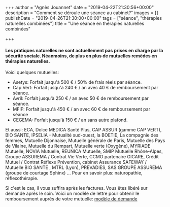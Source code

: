 +++
author = "Agnès Jouannet"
date = "2019-04-22T21:30:56+00:00"
description = "Comment se déroule une séance au cabinet?"
images = []
publishDate = "2019-04-26T21:30:00+00:00"
tags = ["séance", "thérapies naturelles combinées"]
title = "Une séance en thérapies naturelles combinées"

+++
#### Les pratiques naturelles ne sont actuellement pas prises en charge par la sécurité sociale. Néanmoins, de plus en plus de mutuelles remèdes en thérapies naturelles.

Voici quelques mutuelles:

* Asetys: Forfait jusqu'à 500 € / 50% de frais réels par séance.
* Cap Vert: Forfait jusqu'à 240 € / an avec 40 € de remboursement par séance.
* Avril: Forfait jusqu'à 250 € / an avec 50 € de remboursement par séance.
* MFIF: Forfait jusqu'à 450 € / an avec 60 € de remboursement par séance
* CEGEMA: Forfait jusqu'à 150 € / an sans autre plafond.

Et aussi: ECA, Dolce MEDICA Santé Plus, CAP ASSUR (gamme CAP VERT), BIO SANTE, IPSELIA - Mutualité sud-ouest, la BOETIE, La compagnie des femmes, Mutuelle Dijonnaise, Mutuelle générale de Paris, Mutuelle des Pays de Vilaine, Mutuelle du Rempart, Mutuelle verte (Oxygène), MYRIADE Mutuelle, NOVIA Mutuelle, REUNICA Mutuelle, SMIP Mutuelle Rhône-Alpes, Groupe ASSUREMA / Contrat Vie Verte, CCMO partenaire GICARE, Crédit Mutuel / Contrat Réflexe Prévention, cabinet Assurance SAFEWAY / Mutuelle BIO SANTE , MTRL (Lyon), PREVADIES, SAS GROUPE ASSUREMA (groupe de courtage Sphinx) ... Pour en savoir plus: naturopathie, réflexothérapie.

Si c'est le cas, il vous suffira après les factures. Vous êtes libéré sur demande après le soin. Voici un modèle de lettre pour obtenir le remboursement auprès de votre mutuelle: [modèle de demande](https://www.lesfurets.com/mutuelle-sante/documents-utiles/demande-remboursement-soins-mutuelle)
